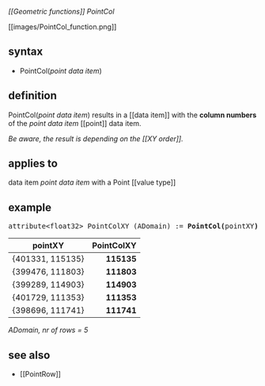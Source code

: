 *[[Geometric functions]] PointCol*

[[images/PointCol_function.png]]

## syntax

- PointCol(*point data item*)

## definition

PointCol(*point data item*) results in a [[data item]] with the **column numbers** of the *point data item* [[point]] data item.

_Be aware, the result is depending on the [[XY order]]._

## applies to

data item *point data item* with a Point [[value type]]

## example

<pre>
attribute&lt;float32&gt; PointColXY (ADomain) := <B>PointCol(</B>pointXY<B>)</B>;
</pre>

| pointXY          | **PointColXY** |
|------------------|---------------:|
| {401331, 115135} | **115135**     |
| {399476, 111803} | **111803**     |
| {399289, 114903} | **114903**     |
| {401729, 111353} | **111353**     |
| {398696, 111741} | **111741**     |

*ADomain, nr of rows = 5*

## see also

- [[PointRow]]